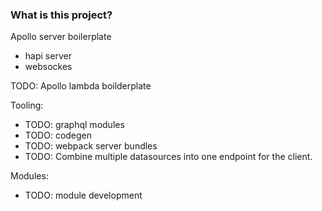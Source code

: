 
### What is this project?

Apollo server boilerplate
* hapi server
* websockes

TODO: Apollo lambda boilderplate

Tooling:
* TODO: graphql modules
* TODO: codegen
* TODO: webpack server bundles
* TODO: Combine multiple datasources into one endpoint for the client.

Modules:
* TODO: module development



